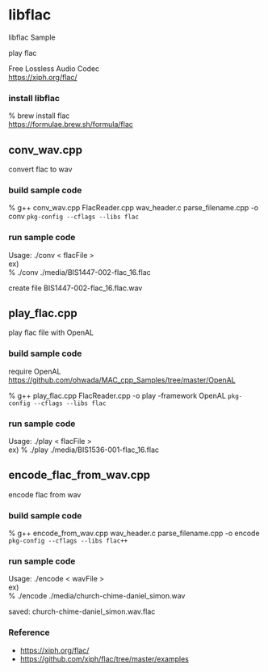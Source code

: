 libflac
===============

libflac Sample <br/>

play flac <br/>

Free Lossless Audio Codec <br/>
https://xiph.org/flac/ <br/>

### install libflac
% brew  install flac <br/>
https://formulae.brew.sh/formula/flac <br/>

## conv_wav.cpp 
convert flac to wav <br/>

### build sample code 
% g++ conv_wav.cpp FlacReader.cpp wav_header.c parse_filename.cpp -o conv  `pkg-config --cflags --libs flac` <br/>

### run sample code 
Usage: ./conv \< flacFile \> <br/>
ex) <br/>
%  ./conv ./media/BIS1447-002-flac_16.flac <br/>

create file BIS1447-002-flac_16.flac.wav <br/>


## play_flac.cpp <br/>
play flac file with OpenAL<br/>

### build sample code 
require OpenAL <br/>
https://github.com/ohwada/MAC_cpp_Samples/tree/master/OpenAL <br/>

% g++ play_flac.cpp FlacReader.cpp -o play -framework OpenAL `pkg-config --cflags --libs flac` <br/>

### run sample code 
Usage: ./play \< flacFile \> <br/>
ex)
% ./play ./media/BIS1536-001-flac_16.flac <br/>

## encode_flac_from_wav.cpp
encode flac from wav <br/>

### build sample code 
% g++ encode_from_wav.cpp wav_header.c parse_filename.cpp -o encode `pkg-config --cflags --libs flac++` <br/>

### run sample code 
Usage: ./encode \< wavFile \> <br/>
ex) <br/>
% ./encode ./media/church-chime-daniel_simon.wav  <br/>

saved: church-chime-daniel_simon.wav.flac <br/>


### Reference <br/>
- https://xiph.org/flac/ <br/>
-  https://github.com/xiph/flac/tree/master/examples <br/>

